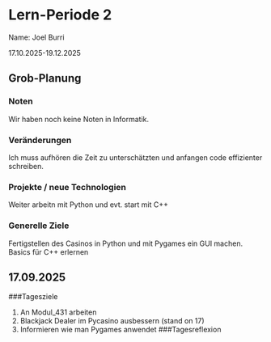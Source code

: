 # Lern-Periode 2
Name: Joel Burri

17.10.2025-19.12.2025

## Grob-Planung
### Noten
Wir haben noch keine Noten in Informatik.

### Veränderungen
Ich muss aufhören die Zeit zu unterschätzten und anfangen code effizienter schreiben.

### Projekte / neue Technologien
Weiter arbeitn mit Python und evt. start mit C++

### Generelle Ziele
Fertigstellen des Casinos in Python und mit Pygames ein GUI machen.
Basics für C++ erlernen

## 17.09.2025
###Tagesziele 
1. An Modul_431 arbeiten
2. Blackjack Dealer im Pycasino ausbessern (stand on 17)
3. Informieren wie man Pygames anwendet
###Tagesreflexion

